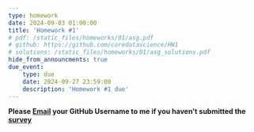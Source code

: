 ```yaml
---
type: homework
date: 2024-09-03 01:00:00
title: 'Homework #1'
# pdf: /static_files/homeworks/01/asg.pdf
# github: https://github.com/coredatascience/HW1
# solutions: /static_files/homeworks/01/asg_solutions.pdf
hide_from_announcments: true
due_event: 
    type: due
    date: 2024-09-27 23:59:00
    description: 'Homework #1 due'
---
```

**Please [Email](mailto:hemattie@hsph.harvard.edu) your GitHub Username to me if you haven't submitted the [survey](https://docs.google.com/forms/d/e/1FAIpQLSc_tEf2uPQWtcjGBoREcCz16sXeVtQlRZls5XS5_fdnGaPMTQ/viewform?usp=sf_link)**
